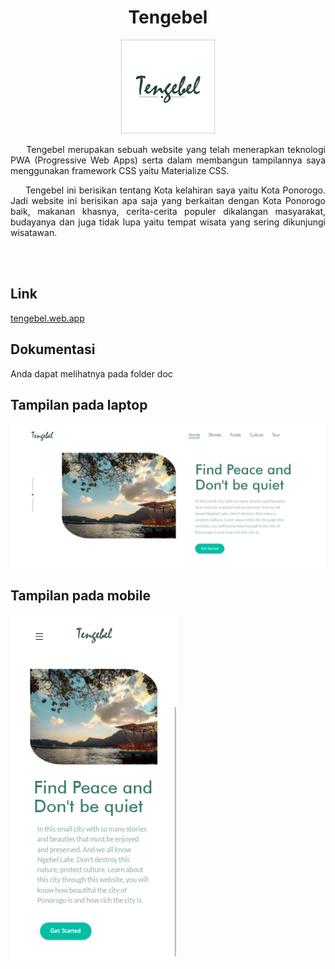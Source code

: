 <h1 align="center">Tengebel</h1>
<p align="center">
   <img src="./images/icons/icon-512x512.png" alt="Logo" width="150" />
</p>
<p align="justify">&nbsp;&nbsp;&nbsp;&nbsp;&nbsp;Tengebel merupakan sebuah website yang telah menerapkan teknologi PWA (Progressive Web Apps) serta dalam membangun tampilannya saya menggunakan framework CSS yaitu Materialize CSS.</p>
<p align="justify">&nbsp;&nbsp;&nbsp;&nbsp;&nbsp;Tengebel ini berisikan tentang Kota kelahiran saya yaitu Kota Ponorogo. Jadi website ini berisikan apa saja yang berkaitan dengan Kota Ponorogo baik, makanan khasnya, cerita-cerita populer dikalangan masyarakat, budayanya dan juga tidak lupa yaitu tempat wisata yang sering dikunjungi wisatawan.</p>
    <br />
    <br />

## Link
   <a href="https://tengebel.web.app">tengebel.web.app</a>

## Dokumentasi
   Anda dapat melihatnya pada folder doc

## Tampilan pada laptop
   <img src="./doc/tengebel-web-home.png" alt="Home on laptop" width="700" />

## Tampilan pada mobile
   <img src="./doc/tengebel-mobile-home.png" alt="Home on mobile" />
